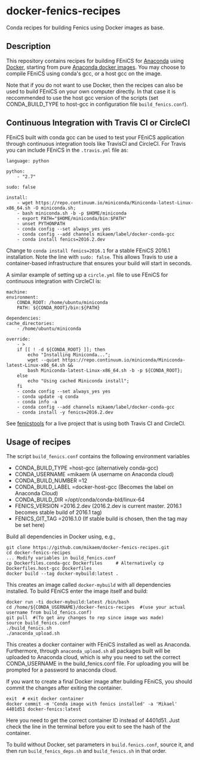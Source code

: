 # docker-fenics-recipes
Conda recipes for building Fenics using Docker images as base.

Description
----------

This repository contains recipes for building FEniCS for [Anaconda](https://anaconda.org) using [Docker](https://www.docker.com), starting from pure [Anaconda docker images](https://hub.docker.com/r/continuumio/). You may choose to compile FEniCS using conda's gcc, or a host gcc on the image. 

Note that if you do not want to use Docker, then the recipes can also be used to build FEniCS on your own computer directly. In that case it is reccommended to use the host gcc version of the scripts (set CONDA_BUILD_TYPE to host-gcc in configuration file `build_fenics.conf`).

Continuous Integration with Travis CI or CircleCI
----------------------

FEniCS built with conda gcc can be used to test your FEniCS application through continuous integration tools like TravisCI and CircleCI. For Travis you can include FEniCS in the `.travis.yml` file as:

    language: python
    
    python:
        - "2.7"
    
    sudo: false
    
    install:
        - wget https://repo.continuum.io/miniconda/Miniconda-latest-Linux-x86_64.sh -O miniconda.sh;
        - bash miniconda.sh -b -p $HOME/miniconda
        - export PATH="$HOME/miniconda/bin:$PATH"
        - unset PYTHONPATH
        - conda config --set always_yes yes 
        - conda config --add channels mikaem/label/docker-conda-gcc
        - conda install fenics=2016.2.dev
 
Change to `conda install fenics=2016.1` for a stable FEniCS 2016.1 installation. Note the line with `sudo: false`. This allows Travis to use a container-based infrastructure that ensures your build will start in seconds.

A similar example of setting up a `circle.yml` file to use FEniCS for continuous integration with CircleCI is:

    machine:
    environment:
        CONDA_ROOT: /home/ubuntu/miniconda
        PATH: ${CONDA_ROOT}/bin:${PATH}

    dependencies:
    cache_directories:
        - /home/ubuntu/miniconda

    override:
        - >
        if [[ ! -d ${CONDA_ROOT} ]]; then
            echo "Installing Miniconda...";
            wget --quiet https://repo.continuum.io/miniconda/Miniconda-latest-Linux-x86_64.sh &&
            bash Miniconda-latest-Linux-x86_64.sh -b -p ${CONDA_ROOT};
        else
            echo "Using cached Miniconda install";
        fi
        - conda config --set always_yes yes
        - conda update -q conda
        - conda info -a
        - conda config --add channels mikaem/label/docker-conda-gcc
        - conda install -y fenics=2016.2.dev

See [fenicstools](https://github.com/mikaem/fenicstools) for a live project that is using both Travis CI and CircleCI.

Usage of recipes
----
The script `build_fenics.conf` contains the following environment variables

  * CONDA_BUILD_TYPE         =host-gcc  (alternatively conda-gcc)
  * CONDA_USERNAME           =mikaem      (A username on Anaconda cloud)
  * CONDA_BUILD_NUMBER       =12       
  * CONDA_BUILD_LABEL        =docker-host-gcc  (Becomes the label on Anaconda Cloud)
  * CONDA_BUILD_DIR          =/opt/conda/conda-bld/linux-64
  * FENICS_VERSION           =2016.2.dev  (2016.2.dev is current master. 2016.1 becomes stable build of 2016.1 tag)
  * FENICS_GIT_TAG           =2016.1.0    (If stable build is chosen, then the tag may be set here)

Build all dependencies in Docker using, e.g.,

    git clone https://github.com/mikaem/docker-fenics-recipes.git
    cd docker-fenics-recipes 
    ... Modify variables in build_fenics.conf
    cp Dockerfiles.conda-gcc Dockerfiles     # Alternatively cp Dockerfiles.host-gcc Dockerfiles
    docker build --tag docker-mybuild:latest .

This creates an image called `docker-mybuild` with all dependencies installed. To build FEniCS enter the image itself and build:

    docker run -ti docker-mybuild:latest /bin/bash
    cd /home/${CONDA_USERNAME}/docker-fenics-recipes  #(use your actual username from build_fenics.conf)
    git pull  #(To get any changes to rep since image was made)
    source build_fenics.conf
    ./build_fenics.sh
    ./anaconda_upload.sh

This creates a docker container with FEniCS installed as well as Anaconda. Furthermore, through `anaconda_upload.sh` all packages built will be uploaded to Anaconda cloud, which is why you need to set the correct CONDA_USERNAME in the build_fenics.conf file. For uploading you will be prompted for a password to anaconda cloud.

If you want to create a final Docker image after building FEniCS, you should commit the changes after exiting the container.

    exit  # exit docker container
    docker commit -m 'Conda image with fenics installed' -a 'Mikael' 4401d51 docker-fenics:latest
    
 Here you need to get the correct container ID instead of 4401d51. Just check the line in the terminal before you exit to see the hash of the container.
 
 To build without Docker, set parameters in `build.fenics.conf`, source it, and then run `build_fenics_deps.sh` and `build_fenics.sh` in that order.
 
